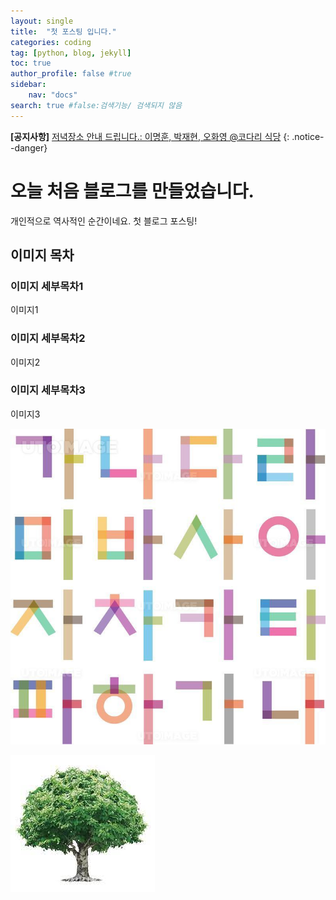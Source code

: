 ```yaml
---
layout: single
title:  "첫 포스팅 입니다."
categories: coding
tag: [python, blog, jekyll] 
toc: true
author_profile: false #true
sidebar:
    nav: "docs"
search: true #false:검색기능/ 검색되지 않음
---
```


**[공지사항]** [저녁장소 안내 드립니다.: 이명훈, 박재현, 오화영 @코다리 식당](https://map.naver.com/v5/search/%EB%AA%85%ED%83%9C%EB%AA%85%EA%B0%80/place/1609534470?c=14321746.5821145,4198065.9428567,13,0,0,0,dha&placePath=%3Fentry%253Dbmp)
{: .notice--danger}

<!-- <div class="notice--success">
<h4>[공지사항]</h4>
<ul>
    <li>[01/15일 6시 밥먹자: 이명훈, 박재현, 오화영 @코다리 식당](https://map.naver.com/v5/search/%EB%AA%85%ED%83%9C%EB%AA%85%EA%B0%80/place/1609534470?c=14321746.5821145,4198065.9428567,13,0,0,0,dha&placePath=%3Fentry%253Dbmp)</li>
    <li>공지사항 순서 2</li>
    <li>공지사항 순서 3</li>
</ul>
</div> -->

# 오늘 처음 블로그를 만들었습니다.

개인적으로 역사적인 순간이네요.
첫 블로그 포스팅!





## 이미지 목차

### 이미지 세부목차1

이미지1

### 이미지 세부목차2

이미지2

### 이미지 세부목차3

이미지3



![201811009001_800](../images/2022-01-07-first/201811009001_800-16416950559951.jpg)







![나무](../images/2022-01-07-first/나무.jpg)



